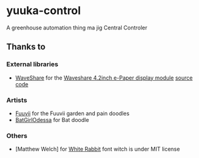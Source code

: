 # yuuka-control
A greenhouse automation thing ma jig Central Controler




## Thanks to

### External libraries
- [WaveShare](https://www.waveshare.com/) for the [Waveshare 4.2inch e-Paper display module](https://www.waveshare.com/wiki/4.2inch_e-Paper_Module_Manual) [source code](https://github.com/waveshareteam/e-Paper)



### Artists
- [Fuuvii](https://twitter.com/Fuuvii_) for the Fuuvii garden and pain doodles
- [BatGirlOdessa](https://twitter.com/batgirlodessa/) for Bat doodle

### Others
- [Matthew Welch] for [White Rabbit](https://squaregear.net/fonts/whitrabt.html) font witch is under MIT license
